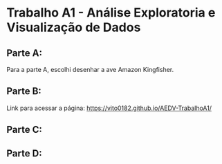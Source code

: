 # Trabalho A1 - Análise Exploratoria e Visualização de Dados

## Parte A:
 
Para a parte A, escolhi desenhar a ave Amazon Kingfisher.

## Parte B:

Link para acessar a página: https://vito0182.github.io/AEDV-TrabalhoA1/
 
## Parte C:
 
## Parte D:
